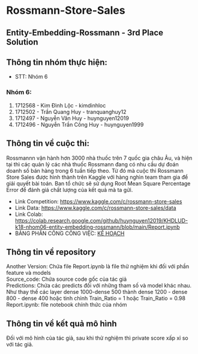 # Rossmann-Store-Sales

## Entity-Embedding-Rossmann - 3rd Place Solution

## Thông tin nhóm thực hiện:

- STT: Nhóm 6

### Nhóm 6:

1. 1712568 - Kim Đình Lộc - kimdinhloc
2. 1712502 - Trần Quang Huy - tranquanghuy12
3. 1712497 - Nguyễn Văn Huy - huynguyen12019
4. 1712496 - Nguyễn Trần Công Huy - huynguyen1999

## Thông tin về cuộc thi:

Rossmannn vận hành hơn 3000 nhà thuốc trên 7 quốc gia châu Âu, và hiện tại thì các quản lý các nhà thuốc Rossmann đang có nhu cầu dự đoán doanh số bán hàng trong 6 tuần tiếp theo. Từ đó mà cuộc thi Rossmann Store Sales được hình thành trên Kaggle với hàng nghìn team tham gia để giải quyết bài toán. Ban tổ chức sẽ sử dụng Root Mean Square Percentage Error để đánh giá chất lượng của kết quả mà ta gửi.

- Link Competition: https://www.kaggle.com/c/rossmann-store-sales  
- Link Data: https://www.kaggle.com/c/rossmann-store-sales/data  
- Link Colab: https://colab.research.google.com/github/huynguyen12019/KHDLUD-k18-nhom06-entity-embedding-rossmann/blob/main/Report.ipynb
- BẢNG PHÂN CÔNG CÔNG VIỆC: [KẾ HOẠCH](https://docs.google.com/spreadsheets/d/1Ol5hhAsqriq7wtgzDrLfHhn2qT6cncThM64uo7uWFjg/edit?usp=sharing)  

## Thông tin về repository

Another Version: Chứa file Report.ipynb là file thử nghiệm khi đối với phần feature và models  
Source_code: Chứa source code gốc của tác giả  
Predictions: Chứa các predicts đối với những tham số và model khác nhau. Như thay thế các layer dense 1000-dense 500 thành dense 1200 - dense 800 - dense 400 hoặc tinh chỉnh Train_Ratio = 1 hoặc Train_Ratio = 0.98  
Report.ipynb: file notebook chính thức của nhóm  

## Thông tin về kết quả mô hình  

Đối với mô hình của tác giả, sau khi thử nghiệm thì private score xấp xỉ so với tác giả.  
